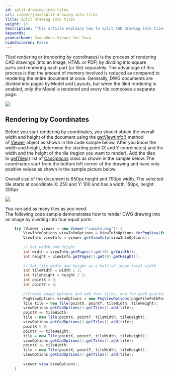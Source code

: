 ```yaml
---
id: split-drawing-into-tiles
url: viewer/java/split-drawing-into-tiles
title: Split drawing into tiles
weight: 13
description: "This article explains how to split CAD drawing into tiles with GroupDocs.Viewer within your Java applications."
keywords: 
productName: GroupDocs.Viewer for Java
hideChildren: False
---
```

Tiled rendering or (rendering by coordinates) is the process of rendering CAD drawings (into an image, HTML or PDF) by dividing into square parts and rendering each part (or tile) separately. The advantage of this process is that the amount of memory involved is reduced as compared to rendering the entire document at once. Generally, DWG documents are divided into pages by Model and Layouts, but when the tiled rendering is enabled, only the Model is rendered and every tile composes a separate page.

![](/viewer/java/images/split-drawing-into-tiles.jpg)

## Rendering by Coordinates

Before you start rendering by coordinates, you should obtain the overall width and height of the document using the [getViewtInfo()](https://apireference.groupdocs.com/viewer/java/com.groupdocs.viewer/Viewer#getViewInfo(com.groupdocs.viewer.options.ViewInfoOptions)) method of [Viewer](https://apireference.groupdocs.com/viewer/java/com.groupdocs.viewer/Viewer) object as shown in the code sample below. After you know the width and height, determine the starting point (X and Y coordinates) and the width and the height of the tile (region you want to render). Add the tiles to [getTiles()](https://apireference.groupdocs.com/viewer/java/com.groupdocs.viewer.options/CadOptions#getTiles()) list of [CadOptions](https://apireference.groupdocs.com/viewer/java/com.groupdocs.viewer.options/CadOptions) class as shown in the sample below. The coordinates start from the bottom left corner of the drawing and have only positive values as shown in the sample picture below.

Overall size of the document is 650px height and 750px width. The selected tile starts at coordinate X: 250 and Y: 100 and has a width 150px, height: 200px

![](/viewer/java/images/split-drawing-into-tiles_1.jpg)

You can add as many tiles as you need.  
The following code sample demonstrates how to render DWG drawing into an image by dividing into four equal parts.

```java
    try (Viewer viewer = new Viewer("sample.dwg")) {
        ViewInfoOptions viewInfoOptions = ViewInfoOptions.forPngView(false);
        ViewInfo viewInfo = viewer.getViewInfo(viewInfoOptions);
    
        // Get width and height
        int width = viewInfo.getPages().get(0).getWidth();
        int height = viewInfo.getPages().get(0).getHeight();
    
        // Set tile width and height as a half of image total width
        int tileWidth = width / 2;
        int tileHeight = height / 2;
        int pointX = 0;
        int pointY = 0;
    
        //Create image options and add four tiles, one for each quarter
        PngViewOptions viewOptions = new PngViewOptions(pageFilePathFormat);
        Tile tile = new Tile(pointX, pointY, tileWidth, tileHeight);
        viewOptions.getCadOptions().getTiles().add(tile);
        pointX += tileWidth;
        tile = new Tile(pointX, pointY, tileWidth, tileHeight);
        viewOptions.getCadOptions().getTiles().add(tile);
        pointX = 0;
        pointY += tileHeight;
        tile = new Tile(pointX, pointY, tileWidth, tileHeight);
        viewOptions.getCadOptions().getTiles().add(tile);
        pointX += tileWidth;
        tile = new Tile(pointX, pointY, tileWidth, tileHeight);
        viewOptions.getCadOptions().getTiles().add(tile);
    
        viewer.view(viewOptions);
    }
```
